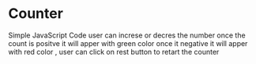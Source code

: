 # Counter
Simple JavaScript Code user can increse or decres the number once the count is positve it will apper with green color once it negative it will apper with red color , user can click on rest button to retart the counter 
